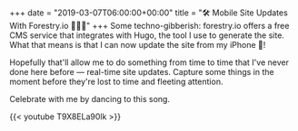 +++
date = "2019-03-07T06:00:00+00:00"
title = "🛠 Mobile Site Updates With Forestry.io 👨🏻‍💻"
+++
Some techno-gibberish: forestry.io offers a free CMS service that integrates with Hugo, the tool I use to generate the site. What that means is that I can now update the site from my iPhone 📱!

Hopefully that'll allow me to do something from time to time that I've never done here before — real-time site updates. Capture some things in the moment before they're lost to time and fleeting attention.

Celebrate with me by dancing to this song.

{{< youtube T9X8ELa90lk >}}
